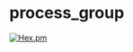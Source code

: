 # process_group

[![Hex.pm](https://img.shields.io/badge/hex-1.0.8-aa66cc.svg)](http://hex.pdmbuilds.proximetry.com/packages/process_group/1.0.8)
